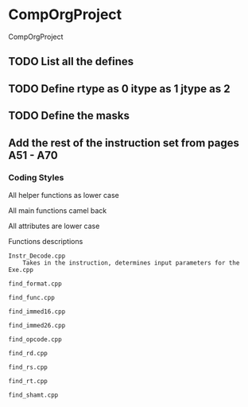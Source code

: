 # CompOrgProject
CompOrgProject

## TODO List all the defines
## TODO Define rtype as 0 itype as 1 jtype as 2
## TODO Define the masks
## Add the rest of the instruction set from pages A51 - A70

### Coding Styles

All helper functions as lower case

All main functions camel back

All attributes are lower case

Functions descriptions
    
    Instr_Decode.cpp
        Takes in the instruction, determines input parameters for the Exe.cpp
        
    find_format.cpp
    
    find_func.cpp
    
    find_immed16.cpp
    
    find_immed26.cpp
    
    find_opcode.cpp
    
    find_rd.cpp
    
    find_rs.cpp
    
    find_rt.cpp
    
    find_shamt.cpp
